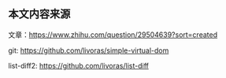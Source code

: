 ## 本文内容来源
文章：https://www.zhihu.com/question/29504639?sort=created

git: https://github.com/livoras/simple-virtual-dom

list-diff2: https://github.com/livoras/list-diff
